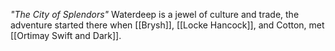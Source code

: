 *"The City of Splendors"*
Waterdeep is a jewel of culture and trade, the adventure started there when [[Brysh]], [[Locke Hancock]], and Cotton, met [[Ortimay Swift and Dark]].
